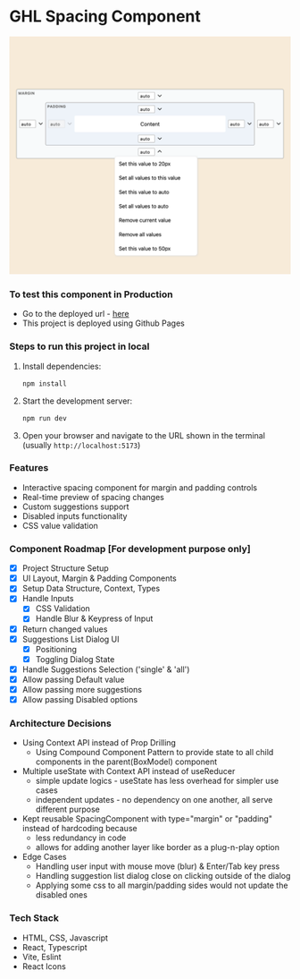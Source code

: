# GHL Spacing Component

![preview](src/assets/spacing-component.png)

### To test this component in Production
- Go to the deployed url - [here](https://bhanuhanda.com/ghl-spacing-component/)
- This project is deployed using Github Pages

### Steps to run this project in local
1. Install dependencies:
   ```bash
   npm install
   ```

2. Start the development server:
   ```bash
   npm run dev
   ```

3. Open your browser and navigate to the URL shown in the terminal (usually `http://localhost:5173`)

### Features
- Interactive spacing component for margin and padding controls
- Real-time preview of spacing changes
- Custom suggestions support
- Disabled inputs functionality
- CSS value validation

### Component Roadmap [For development purpose only]
- [x] Project Structure Setup
- [x] UI Layout, Margin & Padding Components
- [x] Setup Data Structure, Context, Types
- [x] Handle Inputs 
  - [x] CSS Validation
  - [x] Handle Blur & Keypress of Input
- [x] Return changed values
- [x] Suggestions List Dialog UI
  - [x] Positioning
  - [x] Toggling Dialog State
- [x] Handle Suggestions Selection ('single' & 'all')
- [x] Allow passing Default value
- [x] Allow passing more suggestions
- [x] Allow passing Disabled options

### Architecture Decisions
- Using Context API instead of Prop Drilling
  - Using Compound Component Pattern to provide state to all child components in the parent(BoxModel) component
- Multiple useState with Context API instead of useReducer
  - simple update logics - useState has less overhead for simpler use cases
  - independent updates - no dependency on one another, all serve different purpose
- Kept reusable SpacingComponent with type="margin" or "padding" instead of hardcoding because
  - less redundancy in code
  - allows for adding another layer like border as a plug-n-play option
- Edge Cases
  - Handling user input with mouse move (blur) & Enter/Tab key press
  - Handling suggestion list dialog close on clicking outside of the dialog
  - Applying some css to all margin/padding sides would not update the disabled ones

### Tech Stack
- HTML, CSS, Javascript
- React, Typescript
- Vite, Eslint
- React Icons
